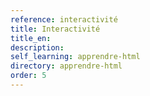 ```yaml
---
reference: interactivité
title: Interactivité
title_en:
description:
self_learning: apprendre-html
directory: apprendre-html
order: 5
---
```

